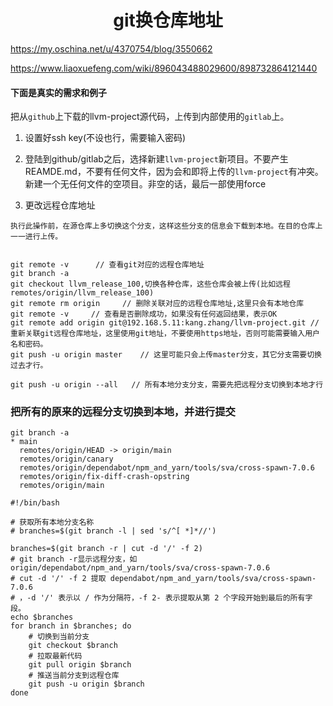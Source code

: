 <h1 align="center">git换仓库地址</h1>




https://my.oschina.net/u/4370754/blog/3550662

https://www.liaoxuefeng.com/wiki/896043488029600/898732864121440





#### 下面是真实的需求和例子

把从`github`上下载的llvm-project源代码，上传到内部使用的`gitlab`上。

1. 设置好ssh key(不设也行，需要输入密码)

2. 登陆到github/gitlab之后，选择新建`llvm-project`新项目。不要产生REAMDE.md，不要有任何文件，因为会和即将上传的`llvm-project`有冲突。新建一个无任何文件的空项目。非空的话，最后一部使用force

3. 更改远程仓库地址


```shell
执行此操作前，在源仓库上多切换这个分支，这样这些分支的信息会下载到本地。在目的仓库上一一进行上传。


git remote -v      // 查看git对应的远程仓库地址
git branch -a  
git checkout llvm_release_100,切换各种仓库，这些仓库会被上传(比如远程remotes/origin/llvm_release_100)
git remote rm origin     // 删除关联对应的远程仓库地址,这里只会有本地仓库
git remote -v     // 查看是否删除成功，如果没有任何返回结果，表示OK
git remote add origin git@192.168.5.11:kang.zhang/llvm-project.git // 重新关联git远程仓库地址，这里使用git地址，不要使用https地址，否则可能需要输入用户名和密码。
git push -u origin master    // 这里可能只会上传master分支，其它分支需要切换过去才行。

git push -u origin --all   // 所有本地分支分支，需要先把远程分支切换到本地才行
```





### 把所有的原来的远程分支切换到本地，并进行提交

```shell
git branch -a
* main
  remotes/origin/HEAD -> origin/main
  remotes/origin/canary
  remotes/origin/dependabot/npm_and_yarn/tools/sva/cross-spawn-7.0.6
  remotes/origin/fix-diff-crash-opstring
  remotes/origin/main
```



```shell
#!/bin/bash

# 获取所有本地分支名称
# branches=$(git branch -l | sed 's/^[ *]*//')

branches=$(git branch -r | cut -d '/' -f 2)
# git branch -r显示远程分支，如origin/dependabot/npm_and_yarn/tools/sva/cross-spawn-7.0.6
# cut -d '/' -f 2 提取 dependabot/npm_and_yarn/tools/sva/cross-spawn-7.0.6
# ，-d '/' 表示以 / 作为分隔符，-f 2- 表示提取从第 2 个字段开始到最后的所有字段。
echo $branches
for branch in $branches; do
    # 切换到当前分支
    git checkout $branch
    # 拉取最新代码
    git pull origin $branch
    # 推送当前分支到远程仓库
    git push -u origin $branch
done

```

